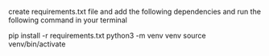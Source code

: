 <!-- install the dependencies using below command -->

create requirements.txt file and add the following dependencies and run the following command in your terminal

pip install -r requirements.txt
python3 -m venv venv
source venv/bin/activate
